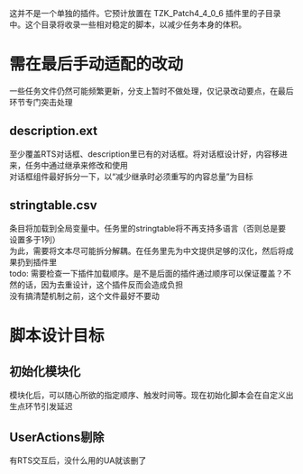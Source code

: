 这并不是一个单独的插件。它预计放置在 TZK_Patch4_4_0_6 插件里的子目录中。这个目录将收录一些相对稳定的脚本，以减少任务本身的体积。
# 需在最后手动适配的改动
一些任务文件仍然可能频繁更新，分支上暂时不做处理，仅记录改动要点，在最后环节专门突击处理
## description.ext
至少覆盖RTS对话框、description里已有的对话框。将对话框设计好，内容移进来，任务中通过继承来修改和使用  
对话框组件最好拆分一下，以“减少继承时必须重写的内容总量”为目标
## stringtable.csv
条目将加载到全局变量中。任务里的stringtable将不再支持多语言（否则总是要设置多于1列）  
为此，需要将文本尽可能拆分解耦。在任务里先为中文提供足够的汉化，然后将成果扔到插件里  
todo: 需要检查一下插件加载顺序。是不是后面的插件通过顺序可以保证覆盖？不然的话，因为去重设计，这个插件反而会造成负担  
没有搞清楚机制之前，这个文件最好不要动
# 脚本设计目标
## 初始化模块化
模块化后，可以随心所欲的指定顺序、触发时间等。现在初始化脚本会在自定义出生点环节引发延迟
## UserActions剔除
有RTS交互后，没什么用的UA就该删了